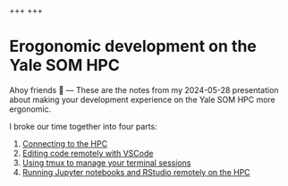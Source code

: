 +++
+++

# Erogonomic development on the Yale&nbsp;SOM&nbsp;HPC

Ahoy friends 👋 &mdash; These are the notes from my
2024-05-28 presentation about making your development
experience on the Yale SOM HPC more ergonomic.

I broke our time together into four parts:

1. [Connecting to the HPC](/connecting-to-the-hpc)
3. [Editing code remotely with VSCode](/remote-dev-with-vscode)
4. [Using tmux to manage your terminal sessions](/tmux)
2. [Running Jupyter notebooks and RStudio remotely on the HPC](/running-notebooks)